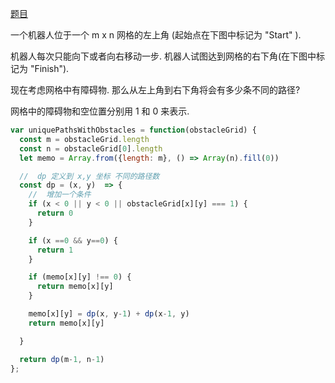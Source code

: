 [题目](https://leetcode.cn/problems/unique-paths-ii/description/)

一个机器人位于一个 m x n 网格的左上角 (起始点在下图中标记为 "Start" ). 

机器人每次只能向下或者向右移动一步. 机器人试图达到网格的右下角(在下图中标记为 "Finish"). 

现在考虑网格中有障碍物. 那么从左上角到右下角将会有多少条不同的路径?

网格中的障碍物和空位置分别用 1 和 0 来表示. 


```js
var uniquePathsWithObstacles = function(obstacleGrid) {
  const m = obstacleGrid.length
  const n = obstacleGrid[0].length
  let memo = Array.from({length: m}, () => Array(n).fill(0))

  //  dp 定义到 x,y 坐标 不同的路径数
  const dp = (x, y)  => {
    //  增加一个条件
    if (x < 0 || y < 0 || obstacleGrid[x][y] === 1) {
      return 0
    }

    if (x ==0 && y==0) {
      return 1
    }

    if (memo[x][y] !== 0) {
      return memo[x][y]
    }

    memo[x][y] = dp(x, y-1) + dp(x-1, y)
    return memo[x][y]

  }

  return dp(m-1, n-1)
};
```